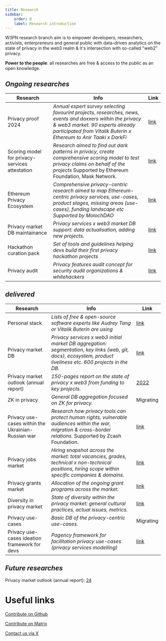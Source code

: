 ```yaml
---
title: Research
sidebar:
    order: 0
    label: Research introduction
---
```


W3PN research branch aim is to empower developers, researchers, activists, enterpreneurs and general public with data-driven analytics on the state of privacy in the web3 realm & it's intersection with so-called "web2" privacy. 

**Power to the people**: all researches are free & access to the public as an open knowledge.

## _Ongoing researches_
| Research | Info | Link |
| ------------- | ------------- | ------------- |
| Privacy proof 2024 | _Annual expert survey selecting favourint projects, researches, news, events and doxxers within the privacy & web3 market. 90 experts already participated from Vitalik Buterin x Ethereum to Anir Taaki x DarkFi_ | [link](https://github.com/web3privacy/docs/blob/main/src/content/docs/research/privacy-proof24.md) |
| Scoring model for privacy-services attestation | _Research aimed to find out dark patterns in privacy, create comprehensive scoring model to test privacy claims on behalf of the projects_ Supported by Ethereum Foundation, Mask Network. | [link](https://github.com/web3privacy/explorer/blob/main/Research.md#scoring-model) |
| Ethereum Privacy Ecosystem | _Comprehensive privacy-centric research aimed to map Ethereum-centric privacy services, use-cases, product stages, missing areas (use-cases), funding landscape etc_ _Supported by MolochDAO_ | [link](https://docs.web3privacy.info/research/ethereum-privacy-ecosystem) |
| Privacy market DB maintainance | _Privacy services x web3 market DB support: data actualisation, adding new projects._ | [link](https://github.com/web3privacy/web3privacy) |
| Hackathon curation pack | _Set of tools and guidelines helping devs build their first privacy hackathon projects_ | [link](https://docs.web3privacy.info/research/hackathon-pack/) |
| Privacy audit | _Privacy features audit concept for security audit organizations & whitehackers_ | [link](https://github.com/web3privacy/grants/blob/main/w3p-03.md) |

## _delivered_

| Research | Info | Link |
| ------------- | ------------- | ------------- |
| Personal stack | _Lists of free & open-source software experts like Audrey Tang or Vitalik Buterin are using_ |  [link](https://github.com/web3privacy/docs/blob/main/src/content/docs/research/personal-stack.md) |
| Privacy market DB | _Privacy services x web3 initial market DB aggregation: segmentation, key links (web, git, docs), ecosystem, product liveliness etc. 600 projects in the DB._ | [link](https://github.com/web3privacy/web3privacy) |
| Privacy market outlook (annual report) | _150-pages report on the state of privacy x web3 from funding to key projects._ | [2022](https://github.com/web3privacy/web3privacy/tree/main/Market%20overview) |
|  ZK in privacy | _General DB aggregation focused on ZK for privacy._ |  Migrating |
| Privacy use-cases within the Ukrainian-Russian war | _Research how privacy tools can protect human rights, vulnerable audiences within the war, migration & cross-border relations._ Supported by Zcash Foundation. | [link](https://forum.zcashcommunity.com/t/privacy-services-from-zcash-to-status-usage-within-the-ukrainian-russian-war-research/43940?u=aquietinvestor) |
| Privacy jobs market | _Hiring snapshot across the market: total vacancies, grades, technical x non-technical positions, hiring scope within specific companies & domains._ | [link](https://docs.google.com/spreadsheets/d/1dN6bIWyOh01Dl-y1iZh-1TASZxKUefD098BUALcnUb8/edit?usp=sharing) |
| Privacy grants market | _Allocation of the ongoing grant programs across the market._ | [link](https://docs.google.com/spreadsheets/d/1dN6bIWyOh01Dl-y1iZh-1TASZxKUefD098BUALcnUb8/edit?usp=sharing) |
| Diversity in privacy market | _State of diversity within the privacy market: general cultural practices, actual issues, metrics._ | [link](https://medium.com/@Svyazniy/diversity-in-the-web3-privacy-market-outlook-1a7ccefc872) |
| Privacy use-cases | _Basic DB of the privacy-centric use-cases._ | Migrating |
| Privacy use-cases ideation framework for devs | _Pagency framework for facilitation privacy use-cases (privacy services modelling)_ | [link](https://github.com/web3privacy/pagency) |

## _Future researches_
Privacy market outlook (annual report): [24](https://github.com/orgs/web3privacy/projects/11/views/1?pane=issue&itemId=54411368)

# Useful links
[Contribute on Github](https://github.com/orgs/web3privacy/projects/11/views/1)

[Contribute on Matrix](https://matrix.to/#/#web3privacy:matrix.org)

[Contact us via X](https://twitter.com/web3privacy)

